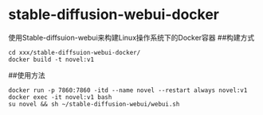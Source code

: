 # stable-diffusion-webui-docker
使用Stable-diffsuion-webui来构建Linux操作系统下的Docker容器
##构建方式
```
cd xxx/stable-diffsuion-webui-docker/
docker build -t novel:v1
```
##使用方法
```
docker run -p 7860:7860 -itd --name novel --restart always novel:v1
docker exec -it novel:v1 bash
su novel && sh ~/stable-diffusion-webui/webui.sh
```
